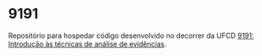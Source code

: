 # 9191

Repositório para hospedar código desenvolvido no decorrer da UFCD
[9191: Introdução às técnicas de análise de
  evidências](https://catalogo.anqep.gov.pt/ufcdDetalhe/11604).
